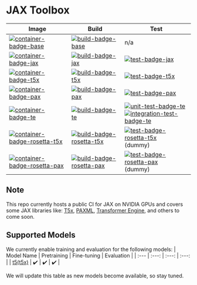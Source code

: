 # JAX Toolbox

| Image                                                | Build                                      | Test                                   |
| ---------------------------------------------------- | ------------------------------------------ | -------------------------------------- |
| [![container-badge-base]][container-link-base]       | [![build-badge-base]][workflow-base]       | n/a                                    |
| [![container-badge-jax]][container-link-jax]         | [![build-badge-jax]][workflow-jax]         | [![test-badge-jax]][workflow-jax-unit] |
| [![container-badge-t5x]][container-link-t5x]         | [![build-badge-t5x]][workflow-t5x]         | [![test-badge-t5x]][workflow-t5x-perf] |
| [![container-badge-pax]][container-link-pax]         | [![build-badge-pax]][workflow-pax]         | [![test-badge-pax]][workflow-pax-perf] |
| [![container-badge-te]][container-link-te]           | [![build-badge-te]][workflow-te]           | [![unit-test-badge-te]][workflow-te-test] <br> [![integration-test-badge-te]][workflow-te-test] |
| [![container-badge-rosetta-t5x]][container-link-rosetta-t5x] | [![build-badge-rosetta-t5x]][workflow-rosetta-t5x] | [![test-badge-rosetta-t5x]][workflow-rosetta-t5x] (dummy) |
| [![container-badge-rosetta-pax]][container-link-rosetta-pax] | [![build-badge-rosetta-pax]][workflow-rosetta-pax] | [![test-badge-rosetta-pax]][workflow-rosetta-pax] (dummy) |

[container-badge-base]: https://img.shields.io/static/v1?label=&message=.base&color=gray&logo=docker
[container-badge-jax]: https://img.shields.io/static/v1?label=&message=JAX&color=gray&logo=docker
[container-badge-t5x]: https://img.shields.io/static/v1?label=&message=T5X&color=gray&logo=docker
[container-badge-pax]: https://img.shields.io/static/v1?label=&message=PAX&color=gray&logo=docker
[container-badge-rosetta-t5x]: https://img.shields.io/static/v1?label=&message=ROSETTA(T5X)&color=gray&logo=docker
[container-badge-rosetta-pax]: https://img.shields.io/static/v1?label=&message=ROSETTA(PAX)&color=gray&logo=docker
[container-badge-te]: https://img.shields.io/static/v1?label=&message=TE&color=gray&logo=docker

[container-link-base]: https://github.com/NVIDIA/JAX-Toolbox/pkgs/container/jax-toolbox
[container-link-jax]: https://github.com/NVIDIA/JAX-Toolbox/pkgs/container/jax
[container-link-t5x]: https://github.com/NVIDIA/JAX-Toolbox/pkgs/container/t5x
[container-link-pax]: https://github.com/NVIDIA/JAX-Toolbox/pkgs/container/pax
[container-link-te]: https://github.com/NVIDIA/JAX-Toolbox/pkgs/container/jax-te
[container-link-rosetta-t5x]: https://github.com/NVIDIA/JAX-Toolbox/pkgs/container/rosetta-t5x
[container-link-rosetta-pax]: https://github.com/NVIDIA/JAX-Toolbox/pkgs/container/rosetta-pax

[build-badge-base]: https://img.shields.io/github/actions/workflow/status/NVIDIA/JAX-Toolbox/weekly-base-build.yaml?branch=main&label=weekly&logo=github-actions&logoColor=dddddd
[build-badge-jax]: https://img.shields.io/github/actions/workflow/status/NVIDIA/JAX-Toolbox/nightly-jax-build.yaml?branch=main&label=nightly&logo=github-actions&logoColor=dddddd
[build-badge-t5x]: https://img.shields.io/github/actions/workflow/status/NVIDIA/JAX-Toolbox/nightly-t5x-build.yaml?branch=main&label=nightly&logo=github-actions&logoColor=dddddd
[build-badge-pax]: https://img.shields.io/github/actions/workflow/status/NVIDIA/JAX-Toolbox/nightly-pax-build.yaml?branch=main&label=nightly&logo=github-actions&logoColor=dddddd
[build-badge-rosetta-t5x]: https://img.shields.io/github/actions/workflow/status/NVIDIA/JAX-Toolbox/nightly-rosetta-t5x-build.yaml?branch=main&label=nightly&logo=github-actions&logoColor=dddddd
[build-badge-rosetta-pax]: https://img.shields.io/github/actions/workflow/status/NVIDIA/JAX-Toolbox/nightly-rosetta-pax-build.yaml?branch=main&label=nightly&logo=github-actions&logoColor=dddddd
[build-badge-te]: https://img.shields.io/github/actions/workflow/status/NVIDIA/JAX-Toolbox/nightly-te-build.yaml?branch=main&label=nightly&logo=github-actions&logoColor=dddddd

[workflow-base]: https://github.com/NVIDIA/JAX-Toolbox/actions/workflows/weekly-base-build.yaml
[workflow-jax]: https://github.com/NVIDIA/JAX-Toolbox/actions/workflows/nightly-jax-build.yaml
[workflow-t5x]: https://github.com/NVIDIA/JAX-Toolbox/actions/workflows/nightly-t5x-build.yaml
[workflow-pax]: https://github.com/NVIDIA/JAX-Toolbox/actions/workflows/nightly-pax-build.yaml
[workflow-rosetta-t5x]: https://github.com/NVIDIA/JAX-Toolbox/actions/workflows/nightly-rosetta-t5x-build.yaml
[workflow-rosetta-pax]: https://github.com/NVIDIA/JAX-Toolbox/actions/workflows/nightly-rosetta-pax-build.yaml
[workflow-te]: https://github.com/NVIDIA/JAX-Toolbox/actions/workflows/nightly-te-build.yaml

[test-badge-jax]: https://img.shields.io/endpoint?url=https%3A%2F%2Fgist.githubusercontent.com%2Fnvjax%2F913c2af68649fe568e9711c2dabb23ae%2Fraw%2Fjax-unit-test-status.json&logo=nvidia
[test-badge-t5x]: https://img.shields.io/github/actions/workflow/status/NVIDIA/JAX-Toolbox/nightly-t5x-test-mgmn.yaml?branch=main&label=A100%20MGMN&logo=nvidia
[test-badge-pax]: https://img.shields.io/endpoint?url=https%3A%2F%2Fgist.githubusercontent.com%2Fnvjax%2F913c2af68649fe568e9711c2dabb23ae%2Fraw%2Fpax-test-completion-status.json&logo=nvidia
[unit-test-badge-te]: https://img.shields.io/endpoint?url=https%3A%2F%2Fgist.githubusercontent.com%2Fnvjax%2F913c2af68649fe568e9711c2dabb23ae%2Fraw%2Fte-unit-test-status.json&logo=nvidia
[integration-test-badge-te]: https://img.shields.io/endpoint?url=https%3A%2F%2Fgist.githubusercontent.com%2Fnvjax%2F913c2af68649fe568e9711c2dabb23ae%2Fraw%2Fte-integration-test-status.json&logo=nvidia
[test-badge-rosetta-t5x]: https://img.shields.io/github/actions/workflow/status/NVIDIA/JAX-Toolbox/nightly-rosetta-t5x-build.yaml?branch=main&label=A100%20MGMN&logo=nvidia
[test-badge-rosetta-pax]: https://img.shields.io/github/actions/workflow/status/NVIDIA/JAX-Toolbox/nightly-rosetta-pax-build.yaml?branch=main&label=A100%20MGMN&logo=nvidia

[workflow-jax-unit]: https://github.com/NVIDIA/JAX-Toolbox/actions/workflows/nightly-jax-test-unit.yaml
[workflow-t5x-perf]: https://github.com/NVIDIA/JAX-Toolbox/actions/workflows/nightly-t5x-test-mgmn.yaml
[workflow-pax-perf]: https://github.com/NVIDIA/JAX-Toolbox/actions/workflows/nightly-pax-test-mgmn.yaml
[workflow-te-test]: https://github.com/NVIDIA/JAX-Toolbox/actions/workflows/nightly-te-test.yaml


## Note
This repo currently hosts a public CI for JAX on NVIDIA GPUs and covers some JAX libraries like: [T5x](https://github.com/google-research/t5x), [PAXML](https://github.com/google/paxml), [Transformer Engine](https://github.com/NVIDIA/TransformerEngine), and others to come soon.

## Supported Models
We currently enable training and evaluation for the following models:
| Model Name | Pretraining | Fine-tuning | Evaluation |
| :--- | :---: | :---: | :---: |
| [t5(t5x)](./rosetta/rosetta/projects/t5x) | ✔️ | ✔️ | ✔️ |

We will update this table as new models become available, so stay tuned.